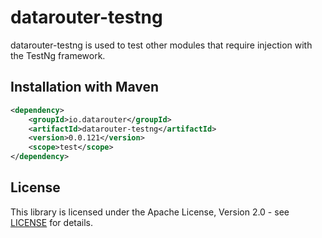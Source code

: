 # datarouter-testng

datarouter-testng is used to test other modules that require injection with the TestNg framework.

## Installation with Maven

```xml
<dependency>
	<groupId>io.datarouter</groupId>
	<artifactId>datarouter-testng</artifactId>
	<version>0.0.121</version>
	<scope>test</scope>
</dependency>
```

## License

This library is licensed under the Apache License, Version 2.0 - see [LICENSE](../LICENSE) for details.
